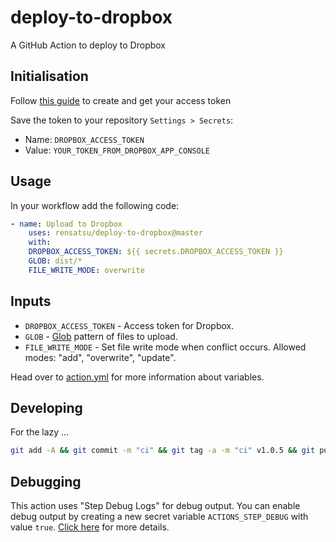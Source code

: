 # deploy-to-dropbox

A GitHub Action to deploy to Dropbox

## Initialisation

Follow [this guide](https://preventdirectaccess.com/docs/create-app-key-access-token-for-dropbox-account/#access-token) to create and get your access token

Save the token to your repository `Settings > Secrets`:

- Name: `DROPBOX_ACCESS_TOKEN`
- Value: `YOUR_TOKEN_FROM_DROPBOX_APP_CONSOLE`

## Usage

In your workflow add the following code:
```yaml
- name: Upload to Dropbox
    uses: rensatsu/deploy-to-dropbox@master
    with:
    DROPBOX_ACCESS_TOKEN: ${{ secrets.DROPBOX_ACCESS_TOKEN }}
    GLOB: dist/*
    FILE_WRITE_MODE: overwrite
```

## Inputs

* `DROPBOX_ACCESS_TOKEN` - Access token for Dropbox.
* `GLOB` - [Glob](https://www.npmjs.com/package/glob) pattern of files to upload.
* `FILE_WRITE_MODE` - Set file write mode when conflict occurs. Allowed modes: "add", "overwrite", "update".

Head over to [action.yml](action.yml) for more information about variables.

## Developing

For the lazy ...
```bash
git add -A && git commit -m "ci" && git tag -a -m "ci" v1.0.5 && git push --follow-tags
```

## Debugging

This action uses "Step Debug Logs" for debug output. You can enable debug
output by creating a new secret variable `ACTIONS_STEP_DEBUG` with
value `true`. [Click here][gh-step-debug] for more details.

[gh-step-debug]: https://github.com/actions/toolkit/blob/master/docs/action-debugging.md#step-debug-logs